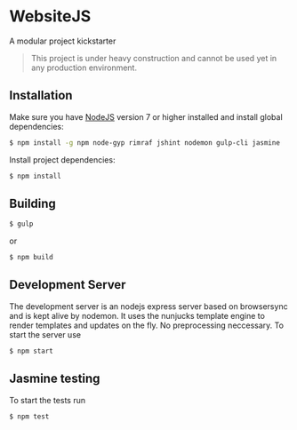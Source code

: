 # WebsiteJS
A modular project kickstarter


 > This project is under heavy construction and cannot be used yet in any production environment.

 ## Installation
 Make sure you have [NodeJS](http://nodejs.org) version 7 or higher installed and
 install global dependencies:
 ```sh
 $ npm install -g npm node-gyp rimraf jshint nodemon gulp-cli jasmine
 ```

 Install project dependencies:
```sh
$ npm install 
```

## Building
```sh
$ gulp
```
or
```sh
$ npm build
```

## Development Server
The development server is an nodejs express server based on browsersync and is kept alive by nodemon.
It uses the nunjucks template engine to render templates and updates on the fly. No preprocessing neccessary.
To start the server use
```sh
$ npm start
``` 

## Jasmine testing
To start the tests run
```sh
$ npm test
```

